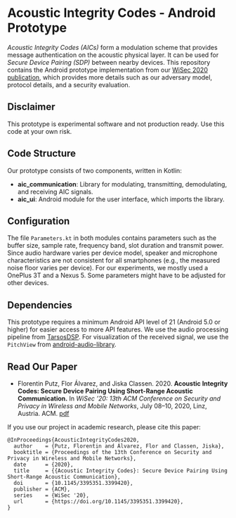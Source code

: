 # Acoustic Integrity Codes - Android Prototype

*Acoustic Integrity Codes (AICs)* form a modulation scheme that provides message authentication on the acoustic physical layer. It can be used for *Secure Device Pairing (SDP)* between nearby devices. This repository contains the Android prototype implementation from our [WiSec 2020 publication](#read-our-paper), which provides more details such as our adversary model, protocol details, and a security evaluation.

## Disclaimer

This prototype is experimental software and not production ready. Use this code at your own risk.

## Code Structure
Our prototype consists of two components, written in Kotlin:

* **aic_communication**: Library for modulating, transmitting, demodulating, and receiving AIC signals.
* **aic_ui**: Android module for the user interface, which imports the library.

## Configuration

The file `Parameters.kt` in both modules contains parameters such as the buffer size, sample rate, frequency band, slot duration and transmit power.
Since audio hardware varies per device model, speaker and microphone characteristics are not consistent for all smartphones (e.g., the measured noise floor varies per device). For our experiments, we mostly used a OnePlus 3T and a Nexus 5. Some parameters might have to be adjusted for other devices. 

## Dependencies

This prototype requires a minimum Android API level of 21 (Android 5.0 or higher) for easier access to more API features. We use the audio processing pipeline from [TarsosDSP](https://github.com/JorenSix/TarsosDSP). For visualization of the received signal, we use the `PitchView` from [android-audio-library](https://gitlab.com/axet/android-audio-library).

## Read Our Paper

* Florentin Putz, Flor Álvarez, and Jiska Classen. 2020. **Acoustic Integrity
Codes: Secure Device Pairing Using Short-Range Acoustic Communication.**
In *WiSec ’20: 13th ACM Conference on Security and Privacy in Wireless and
Mobile Networks*, July 08–10, 2020, Linz, Austria. ACM. [pdf](https://arxiv.org/pdf/2005.08572.pdf)

If you use our project in academic research, please cite this paper:
```
@InProceedings{AcousticIntegrityCodes2020,
  author    = {Putz, Florentin and Álvarez, Flor and Classen, Jiska},
  booktitle = {Proceedings of the 13th Conference on Security and Privacy in Wireless and Mobile Networks},
  date      = {2020},
  title     = {{Acoustic Integrity Codes}: Secure Device Pairing Using Short-Range Acoustic Communication},
  doi       = {10.1145/3395351.3399420},
  publisher = {ACM},
  series    = {WiSec '20},
  url       = {https://doi.org/10.1145/3395351.3399420},
}
```

